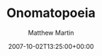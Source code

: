 ---
title: 'Onomatopoeia'
posts: 5
hash: 't895'
author: 'Matthew Martin'
date: 2007-10-02T13:25:00+00:00
sources:
  - http://forums.tokipona.org/viewtopic.php%3Ft=895.html
---